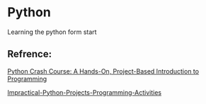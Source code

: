 # Python
Learning the python form start

## Refrence:
[Python Crash Course: A Hands-On, Project-Based Introduction to Programming ](https://www.amazon.com/Python-Crash-Course-Hands-Project-Based/dp/1593276036)

[Impractical-Python-Projects-Programming-Activities](https://www.amazon.com/Impractical-Python-Projects-Programming-Activities/dp/159327890X)
